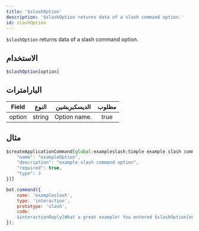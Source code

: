 ```yaml
---
title: '$slashOption'
description: '$slashOption returns data of a slash command option.'
id: slashOption
---
```


`$slashOption` returns data of a slash command option.

## الاستخدام

```php
$slashOption[option]
```

## البارامترات

| Field  | النوع  | الديسكبربشين | مطلوب |
| ------ | ------ | ------------ |:-----:|
| option | string | Option name. | true  |

## مثال

```javascript
$createApplicationCommand[global;exampleslash;Simple example slash command.;true;slash;[{
    "name": "exampleOption",
    "description": "example slash command option",
    "required": true,
    "type": 3
}]]
```

```javascript
bot.command({
    name: 'exampleslash',
    type: 'interaction',
    prototype: 'slash',
    code: `
    $interactionReply[What a great example! You entered $slashOption[exampleOption]!]`
});
```